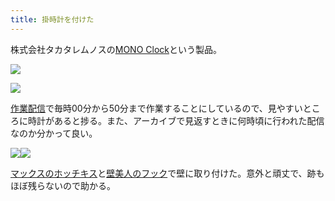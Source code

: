 ```yaml
---
title: 掛時計を付けた
---
```

株式会社タカタレムノスの[MONO Clock](https://www.amazon.co.jp/dp/B004UIT8BK)という製品。

![](https://lh3.googleusercontent.com/Atdi8Qb1sAYGx2vL3MHMdyPMYWwoOsBx56A0NOMwZpZZUso4aE8uTp5jMIrhRd2RxWODNscbIqCj1z7DpvUKGVmIpgznmDZLbe6_iswCMW3Ul8ev-OdzOTA0rJ446SiQcpgzAAu6POYfc44ZzQ)

![](https://lh6.googleusercontent.com/8Xo1DwF9F9cYMJtRHV6F6alU27WHnzZBD4HZ9K8HL5HGw9nsYu0Twb3-G4CrY62OREiFuMZOPZS0avLBhJwoPhGi9exdwjtUKvpxrZoyj0t_qPbi-4_mSccF3_ZO8K-xWUu-QW2UaxmhvdBxOw)

[作業配信](https://www.youtube.com/channel/UC5s-KpSDGzxWPWNv94PnJHw)で毎時00分から50分まで作業することにしているので、見やすいところに時計があると捗る。また、アーカイブで見返すときに何時頃に行われた配信なのか分かって良い。

![](https://lh6.googleusercontent.com/xayXchI0jiQb3UgcC4jPUjp3XlNtGiW0pI2H8zD_F9qIRTg2XMfGQNL2FXUzC5vINAbIK3mL7Qn2tCNWHwV9ZoAcy_mYunW6cZK8FwIyyNifdcCAufeVaxk0HgGqZW1lN9NLbYd9KM91osDPwQ)![](https://lh3.googleusercontent.com/xnWbSciEaqwAqJqvWG-wlBHaD770GEZo8q_FH-A25Lbx4EGvRb2TKh59L8JKD_1EnNxXFTf8bjiF3nQUeyJkpWepDIgRzt-6nI__Zhw76VeqH68stpeiv4Cqym9A6ic_G1zqznOG9HwWfxNfgg)

[マックスのホッチキス](https://www.amazon.co.jp/dp/B000O9WRWG)と[壁美人のフック](https://www.amazon.co.jp/dp/B00CU78TDG)で壁に取り付けた。意外と頑丈で、跡もほぼ残らないので助かる。
